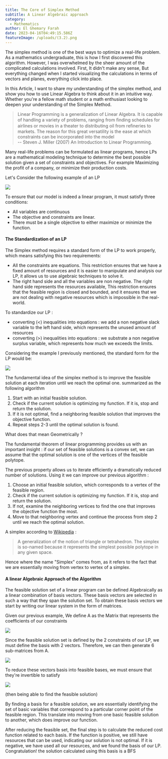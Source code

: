 ```yaml
---
title: The Core of Simplex Method
subtitle: A Linear Algebraic approach
category:
  - Mathematics
author: El Ghemary Farah
date: 2023-04-16T04:49:15.586Z
featureImage: /uploads/(3.2).png
---
```

The simplex method is one of the best ways to optimize a real-life problem. As a mathematics undergraduate, this is how I first discovered this algorithm. However, I was overwhelmed by the sheer amount of the complicated calculations involved. First, It didn't make any sense, But everything changed when I started visualizing the calculations in terms of vectors and planes, everything click into place.

 In this Article, I want to share my understanding of the simplex method, and show you how to use Linear Algebra to think about it in an intuitive way. Whether you're a fellow math student or a math enthusiast looking to deepen your understanding of the Simplex Method.   

> Linear Programming is a generalization of Linear Algebra. It is capable of handling a variety of problems, ranging from ﬁnding schedules for airlines or movies in a theater to distributing oil from reﬁneries to markets. The reason for this great versatility is the ease at which constraints can be incorporated into the model\
> -- Steven J. Miller (2007) An Introduction to Linear Programming.   

Many real-life problems can be formulated as linear programs, hence LPs are a mathematical modeling technique to determine the best possible solution given a set of constraints and objectives. For example Maximizing the profit of a company, or minimize their production costs.

Let's Consider the following example of an LP

![](https://latex.codecogs.com/svg.image?%7Bmax%7D%5C%20z%20=%20x_1%20&plus;%202x_2%20%5C%5C%7B%5C%20%5C%20%5C%20%5C%20%7D%20s.t%5C%20%5C%20%5C%20%5C%20%20x_1%20%5Cleq%203,%5C%5C%7B%5C%20%5C%20%5C%20%5C%20%5C%20%5C%20%5C%20%5C%20%5C%20%5C%20%5C%20%7Dx_1%20&plus;%20x_2%20%5Cleq%205,%5C%5C%7B%5C%20%5C%20%5C%20%5C%20%5C%20%5C%20%5C%20%5C%20%5C%20%5C%20%5C%20%7Dx_1,x_2%20%5Cgeq%200)

To ensure that our model is indeed a linear program, it must satisfy three conditions: 

* ﻿All variables are continuous
* ﻿The objective and constraints are linear.
* ﻿There must be a single objective to either maximize or minimize the function.

#### The Standardization of an LP

The Simplex method requires a standard form of the LP to work properly, which means satisfying this two requirements:     

* All the constraints are equations. This restriction ensures that we have a fixed amount of resources and it is easier to manipulate and analysis our LP, it allows us to use algebraic techniques to solve it.       
* The right hand side and all the variables are non negative. The right hand side represents the resources available, This restriction ensures that the feasible region is closed and bounded, and it ensures that we are not dealing with negative resources which is impossible in the real-world.    

To standardize our LP :

* converting (<) inequalities into equations : we add a non negative slack variable to the left hand side, which represents the unused amount of resources
* converting (>) inequalities into equations : we substrate a non negative surplus variable, which represents how much we exceeds the limits.    

Considering the example I previously mentioned, the standard form for the LP would be:

![](https://latex.codecogs.com/svg.image?%7Bmax%7D%5C%20z%20=%20x_1%20&plus;%202x_2%20%5C%5C%7B%5C%20%5C%20%5C%20%5C%20%7D%20s.t%5C%20%5C%20%5C%20%5C%20%20x_1%20&plus;%20x_3%20=%203,%5C%5C%7B%5C%20%5C%20%5C%20%5C%20%5C%20%5C%20%5C%20%5C%20%5C%20%5C%20%5C%20%7Dx_1%20&plus;%20x_2%20&plus;%20x_4%20=%205,%5C%5C%7B%5C%20%5C%20%5C%20%5C%20%5C%20%5C%20%5C%20%5C%20%5C%20%5C%20%5C%20%7Dx_1,x_2,%20x_3,%20x_4%20%5Cgeq%200)

The fundamental idea of the simplex method is to improve the feasible solution at each iteration until we reach the optimal one. summarized as the following algorithm

1. Start with an initial feasible solution.
2. Check if the current solution is optimizing my function. If it is, stop and return the solution.
3. If it is not optimal, find a neighboring feasible solution that improves the objective function.
4. Repeat steps 2-3 until the optimal solution is found.

What does that mean Geometrically ? 

The fundamental theorem of linear programming provides us with an important insight : if our set of feasible solutions is a convex set, we can assume that the optimal solution is one of the vertices of the feasible polytope.   

The previous property allows us to iterate efficiently a dramatically reduced number of solutions. Using it we can improve our previous algorithm : 

1. Choose an initial feasible solution, which corresponds to a vertex of the feasible region.
2. Check if the current solution is optimizing my function. If it is, stop and return the solution.
3. If not, examine the neighboring vertices to find the one that improves the objective function the most.
4. Move to that neighboring vertex and continue the process from step 2 until we reach the optimal solution.

A simplex according to [Wikipedia](https://en.wikipedia.org/wiki/Simplex) :

> A generalization of the notion of triangle or tetrahedron. The simplex is so-named because it represents the simplest possible polytope in any given space.

Hence where the name "Simplex" comes from, as it refers to the fact that we are essentially moving from vertex to vertex of a simplex.

#### A linear Algebraic Approach of the Algorithm

The feasible solution set of a linear program can be defined Algebraically as a linear combination of basis vectors. These basis vectors are selected in such a way that they span the solution set. To obtain these basis vectors we start by writing our linear system in the form of matrices. 

Given our previous example,  We define A as the Matrix that represents the coefficients of our constraints 

![](https://latex.codecogs.com/svg.image?\inline&space;A&space;=&space;\begin{pmatrix}&space;1&space;&&space;0&space;&&space;1&space;&&space;0&space;\\1&space;&&space;1&space;&&space;0&space;&&space;1&space;\\\end{pmatrix})

Since the feasible solution set is defined by the 2 constraints of our LP, we must define the basis with 2 vectors. Therefore,  we can then generate 6 sub-matrices from A.

![](https://latex.codecogs.com/svg.image?\inline&space;\tiny&space;B_1&space;=&space;\begin{pmatrix}&space;1&space;&&space;0&space;\\&space;1&space;&&space;1&space;\\\end{pmatrix},B_2&space;=&space;\begin{pmatrix}&space;1&space;&&space;1&space;\\&space;1&space;&&space;0&space;\\\end{pmatrix},&space;B_3&space;=&space;\begin{pmatrix}&space;1&space;&&space;0&space;\\&space;1&space;&&space;1&space;\\\end{pmatrix},&space;&space;B_4&space;=&space;\begin{pmatrix}&space;0&space;&&space;1&space;\\&space;1&space;&&space;0&space;\\\end{pmatrix},&space;&space;B_5&space;=&space;\begin{pmatrix}&space;0&space;&&space;0&space;\\&space;1&space;&&space;1&space;\\\end{pmatrix},&space;&space;B_6&space;=&space;\begin{pmatrix}&space;1&space;&&space;0&space;\\&space;0&space;&&space;1&space;\\\end{pmatrix},&space;&space;)

To reduce these vectors basis into feasible bases, we must ensure that they're invertible to satisfy 

![](https://latex.codecogs.com/svg.image?\inline&space;Bx=b)

 (then being able to find the feasible solution)

By finding a basis for a feasible solution, we are essentially identifying the set of basic variables that correspond to a particular corner point of the feasible region. This translate into moving from one basic feasible solution to another, which does improve our function.

After reducing the feasible set, the final step is to calculate the reduced cost function related to each basis. If the function is positive, we still have resources that can be used, indicating our solution is not optimal. If it is negative, we have used all our resources, and we found the basis of our LP. Congratulation! the solution calculated using this basis is a  BFS